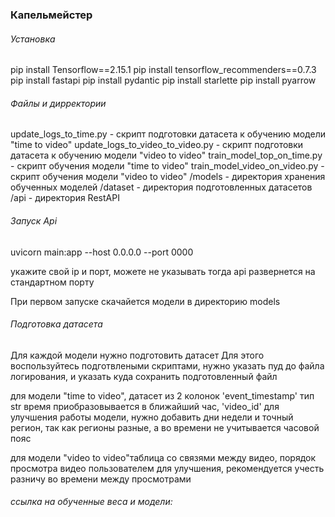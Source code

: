 ### Капельмейстер


###### Установка

pip install Tensorflow==2.15.1
pip install tensorflow_recommenders==0.7.3
pip install fastapi
pip install pydantic
pip install starlette
pip install pyarrow


###### Файлы и дирректории


update_logs_to_time.py - скрипт подготовки датасета к обучению модели "time to video"
update_logs_to_video_to_video.py - скрипт подготовки датасета к обучению модели "video to video"
train_model_top_on_time.py - скрипт обучения модели "time to video"
train_model_video_on_video.py - скрипт обучения модели "video to video"
/models - директория хранения обученных моделей
/dataset - директория подготовленных датасетов
/api - директория RestAPI


###### Запуск Api


uvicorn main:app --host 0.0.0.0 --port 0000

укажите свой ip и порт, можете не указывать тогда api развернется на стандартном порту

При первом запуске скачайется модели в директорию models


###### Подготовка датасета


Для каждой модели нужно подготовить датасет
Для этого воспользуйтесь подготвлеными скриптами, нужно указать пуд до файла логирования,
и указать куда сохранить подготовленный файл

для модели "time to video", датасет из 2 колонок
'event_timestamp' тип str время приобразовывается в ближайший час, 'video_id'
для улучшения работы модели, нужно добавить дни недели и точный регион, так как регионы разные,
а во времени не учитывается часовой пояс

для модели "video to video"таблица со связями между видео, порядок просмотра видео пользователем
для улучшения, рекомендуется учесть разничу во времени между просмотрами


###### ссылка на обученные веса и модели:



